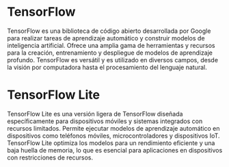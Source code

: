 # TensorFlow
TensorFlow es una biblioteca de código abierto desarrollada por Google para realizar tareas de aprendizaje automático y construir modelos de inteligencia artificial. Ofrece una amplia gama de herramientas y recursos para la creación, entrenamiento y despliegue de modelos de aprendizaje profundo. TensorFlow es versátil y es utilizado en diversos campos, desde la visión por computadora hasta el procesamiento del lenguaje natural.

# TensorFlow Lite
TensorFlow Lite es una versión ligera de TensorFlow diseñada específicamente para dispositivos móviles y sistemas integrados con recursos limitados. Permite ejecutar modelos de aprendizaje automático en dispositivos como teléfonos móviles, microcontroladores y dispositivos IoT. TensorFlow Lite optimiza los modelos para un rendimiento eficiente y una baja huella de memoria, lo que es esencial para aplicaciones en dispositivos con restricciones de recursos.